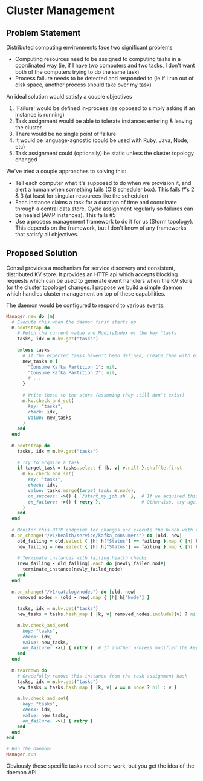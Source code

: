 # Cluster Management

## Problem Statement

Distributed computing environments face two significant problems

* Computing resources need to be assigned to computing tasks in a coordinated way (ie, if I have two computers and two tasks, I don't want both of the computers trying to do the same task)
* Process failure needs to be detected and responded to (ie if I run out of disk space, another process should take over my task)

An ideal solution would satisfy a couple objectives

1. 'Failure' would be defined in-process (as opposed to simply asking if an instance is running)
2. Task assignment would be able to tolerate instances entering & leaving the cluster
3. There would be no single point of failure
4. It would be language-agnostic (could be used with Ruby, Java, Node, etc)
5. Task assignment could (optionally) be static unless the cluster topology changed

We've tried a couple approaches to solving this:

* Tell each computer what it's supposed to do when we provision it, and alert a human when something fails (OIB scheduler box).  This fails #'s 2 & 3 (at least for singular resources like the scheduler)
* Each instance claims a task for a duration of time and coordinate through a central data store.  Cycle assignment regularly so failures can be healed (AMP instances).  This fails #5
* Use a process management framework to do it for us (Storm topology).  This depends on the framework, but I don't know of any frameworks that satisfy all objectives.


## Proposed Solution

Consul provides a mechanism for service discovery and consistent, distributed KV store.  It provides an HTTP api which accepts blocking requests which can be used to generate event handlers when the KV store (or the cluster topology) changes.  I propose we build a simple daemon which handles cluster management on top of these capabilities.

The daemon would be configured to respond to various events:

```ruby
Manager.new do |m|
  # Execute this when the daemon first starts up
  m.bootstrap do
    # Fetch the current value and ModifyIndex of the key 'tasks'
    tasks, idx = m.kv.get("tasks")
    
    unless tasks
      # If the expected tasks haven't been defined, create them with empty values
      new_tasks = {
        "Consume Kafka Partition 1": nil,
        "Consume Kafka Partition 2": nil,
        # ...
      }
      
      # Write these to the store (assuming they still don't exist)
      m.kv.check_and_set(
        key: "tasks", 
        check: idx,
        value: new_tasks
      )
    end
  end
  
  m.bootstrap do
    tasks, idx = m.kv.get("tasks")
    
    # Try to acquire a task
    if target_task = tasks.select { |k, v| v.nil? }.shuffle.first
      m.kv.check_and_set(
        key: "tasks",
        check: idx,
        value: tasks.merge(target_task: m.node),
        on_success: ->() { `/start_my_job.sh` },  # If we acquired this key, start doing stuff
        on_failure: ->() { retry },               # Otherwise, try again
      )
    end
  end
  
  # Monitor this HTTP endpoint for changes and execute the block with the old & new responses on change
  m.on_change("/v1/health/service/kafka_consumers") do |old, new|
    old_failing = old.select { |h| h["Status"] == failing }.map { |h| h["Node"] }
    new_failing = new.select { |h| h["Status"] == failing }.map { |h| h["Node"] }
    
    # Terminate instances with failing health checks
    (new_failing - old_failing).each do |newly_failed_node|
      terminate_instance(newly_failed_node)
    end
  end
  
  m.on_change("/v1/catalog/nodes") do |old, new|
    removed_nodes = (old - new).map { |h| h["Node"] }
    
    tasks, idx = m.kv.get("tasks")
    new_tasks = tasks.hash_map { |k, v| removed_nodes.include?(v) ? nil : v }
    
    m.kv.check_and_set(
      key: "tasks",
      check: idx,
      value: new_tasks,
      on_failure: ->() { retry }  # If another process modified the key, start over
    end
  end
  
  m.teardown do
    # Gracefully remove this instance from the task assignment hash
    tasks, idx = m.kv.get("tasks")
    new_tasks = tasks.hash_map { |k, v| v == m.node ? nil : v }
    
    m.kv.check_and_set(
      key: "tasks",
      check: idx,
      value: new_tasks,
      on_failure: ->() { retry }
    end
  end
end

# Run the daemon!
Manager.run
```

Obviously these specific tasks need some work, but you get the idea of the daemon API.